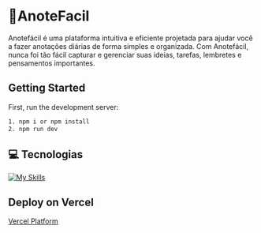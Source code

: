 # 🔎AnoteFacil
Anotefácil é uma plataforma intuitiva e eficiente projetada para ajudar você a fazer anotações diárias de forma simples e organizada. Com Anotefácil, nunca foi tão fácil capturar e gerenciar suas ideias, tarefas, lembretes e pensamentos importantes.
## Getting Started

First, run the development server:

```bash
1. npm i or npm install
2. npm run dev
```
## 💻 Tecnologias
[![My Skills](https://skills.thijs.gg/icons?i=js,html,css,nextjs,nodejs,mongodb,tailwind,postman,discord,figma&theme=light)](https://skills.thijs.gg)


## Deploy on Vercel

 [Vercel Platform](https://vercel.com/new?utm_medium=default-template&filter=next.js&utm_source=create-next-app&utm_campaign=create-next-app-readme) 

